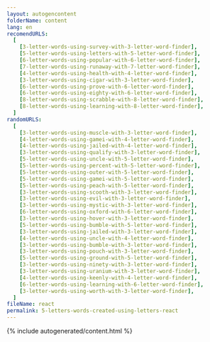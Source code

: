 ```yaml
---
layout: autogencontent
folderName: content
lang: en
recomendURLS:
  [
    [3-letter-words-using-survey-with-3-letter-word-finder],
    [5-letter-words-using-letters-with-5-letter-word-finder],
    [6-letter-words-using-popular-with-6-letter-word-finder],
    [7-letter-words-using-runaway-with-7-letter-word-finder],
    [4-letter-words-using-health-with-4-letter-word-finder],
    [3-letter-words-using-cigar-with-3-letter-word-finder],
    [6-letter-words-using-prove-with-6-letter-word-finder],
    [6-letter-words-using-eighty-with-6-letter-word-finder],
    [8-letter-words-using-scrabble-with-8-letter-word-finder],
    [8-letter-words-using-learning-with-8-letter-word-finder],
  ]
randomURLS:
  [
    [3-letter-words-using-muscle-with-3-letter-word-finder],
    [4-letter-words-using-gamei-with-4-letter-word-finder],
    [4-letter-words-using-jailed-with-4-letter-word-finder],
    [3-letter-words-using-qualify-with-3-letter-word-finder],
    [5-letter-words-using-uncle-with-5-letter-word-finder],
    [5-letter-words-using-percent-with-5-letter-word-finder],
    [5-letter-words-using-outer-with-5-letter-word-finder],
    [5-letter-words-using-gamei-with-5-letter-word-finder],
    [5-letter-words-using-peach-with-5-letter-word-finder],
    [3-letter-words-using-scooth-with-3-letter-word-finder],
    [3-letter-words-using-evil-with-3-letter-word-finder],
    [3-letter-words-using-mystic-with-3-letter-word-finder],
    [6-letter-words-using-oxford-with-6-letter-word-finder],
    [3-letter-words-using-hover-with-3-letter-word-finder],
    [5-letter-words-using-bumble-with-5-letter-word-finder],
    [3-letter-words-using-jailed-with-3-letter-word-finder],
    [4-letter-words-using-uncle-with-4-letter-word-finder],
    [3-letter-words-using-bumble-with-3-letter-word-finder],
    [3-letter-words-using-pouch-with-3-letter-word-finder],
    [5-letter-words-using-ground-with-5-letter-word-finder],
    [3-letter-words-using-ninety-with-3-letter-word-finder],
    [3-letter-words-using-uranium-with-3-letter-word-finder],
    [4-letter-words-using-keenly-with-4-letter-word-finder],
    [6-letter-words-using-learning-with-6-letter-word-finder],
    [3-letter-words-using-worth-with-3-letter-word-finder],
  ]
fileName: react
permalink: 5-letters-words-created-using-letters-react
---
```


{% include autogenerated/content.html %}

